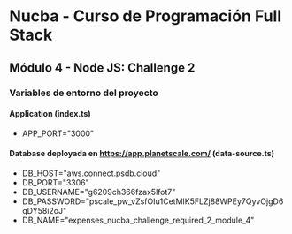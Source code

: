 # Nucba - Curso de Programación Full Stack

## Módulo 4 - Node JS: Challenge 2

### Variables de entorno del proyecto

#### Application (index.ts)

- APP_PORT="3000"

#### Database deployada en https://app.planetscale.com/ (data-source.ts)

- DB_HOST="aws.connect.psdb.cloud"
- DB_PORT="3306"
- DB_USERNAME="g6209ch366fzax5lfot7"
- DB_PASSWORD="pscale_pw_vZsfOIu1CetMIK5FLZj88WPEy7QyvOjgD6qDY58i2oJ"
- DB_NAME="expenses_nucba_challenge_required_2_module_4"

